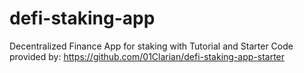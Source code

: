 # defi-staking-app

Decentralized Finance App for staking with Tutorial and Starter Code provided by: https://github.com/01Clarian/defi-staking-app-starter
